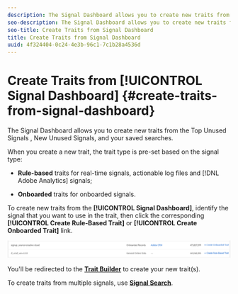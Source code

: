 ```yaml
---
description: The Signal Dashboard allows you to create new traits from the Top Unused Signals , New Unused Signals, and your saved searches.
seo-description: The Signal Dashboard allows you to create new traits from the Top Unused Signals , New Unused Signals, and your saved searches.
seo-title: Create Traits from Signal Dashboard
title: Create Traits from Signal Dashboard
uuid: 4f324404-0c24-4e3b-96c1-7c1b28a4536d
---
```


# Create Traits from [!UICONTROL Signal Dashboard] {#create-traits-from-signal-dashboard}

The Signal Dashboard allows you to create new traits from the Top Unused Signals , New Unused Signals, and your saved searches.

When you create a new trait, the trait type is pre-set based on the signal type:

* **Rule-based** traits for real-time signals, actionable log files and [!DNL Adobe Analytics] signals;

* **Onboarded** traits for onboarded signals.

To create new traits from the **[!UICONTROL Signal Dashboard]**, identify the signal that you want to use in the trait, then click the corresponding **[!UICONTROL Create Rule-Based Trait]** or **[!UICONTROL Create Onboarded Trait]** link.

![](assets/signals-create-trait.png)

You'll be redirected to the **[Trait Builder](../../../features/traits/about-trait-builder.md#concept_13D6537EE5D0459F870C58822AD5400A)** to create your new trait(s).

To create traits from multiple signals, use **[Signal Search](../../../features/data-explorer/data-explorer-create-trait/data-explorer-create-search.md#concept_D7D8B9F4A7844324952DD893DD9D851F)**.
